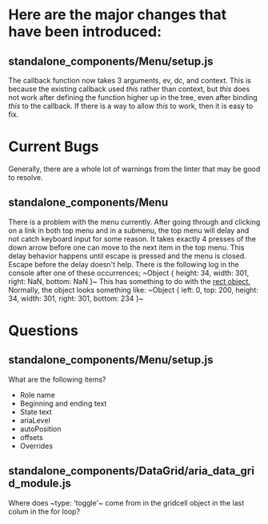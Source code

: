 ﻿# Here are the major changes that have been introduced:

## standalone_components/Menu/setup.js

The callback function now takes 3 arguments, ev, dc, and context. This is because the existing callback used *this* rather than context, but *this* does not work after defining the function higher up in the tree, even after binding *this* to the callback. If there is a way to allow *this* to work, then it is easy to fix.

# Current Bugs

Generally, there are a whole lot of warnings from the linter that may be good to resolve.

## standalone_components/Menu

There is a problem with the menu currently. After going through and clicking on a link in both top menu and in a submenu, the top menu will delay and not catch keyboard input for some reason. It takes exactly 4 presses of the down arrow before one can move to the next item in the top menu. This delay behavior happens until escape is pressed and the menu is closed. Escape before the delay doesn't help. There is the following log in the console after one of these occurrences;
~Object { height: 34, width: 301, right: NaN, bottom: NaN }~
This has something to do with the [rect object.](https://developer.mozilla.org/en-US/docs/Web/API/Element/getBoundingClientRect)
Normally, the object looks something like:
~Object { left: 0, top: 200, height: 34, width: 301, right: 301, bottom: 234 }~


# Questions

## standalone_components/Menu/setup.js

What are the following items?

-	Role name
-	Beginning and ending text
-	State text
-	ariaLevel
-	autoPosition
-	offsets
-	Overrides


## standalone_components/DataGrid/aria_data_grid_module.js

Where does ~type: 'toggle'~ come from in the gridcell object in the last colum in the for loop?


